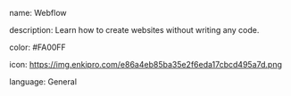 name: Webflow

description: Learn how to create websites without writing any code.

color: #FA00FF

icon: https://img.enkipro.com/e86a4eb85ba35e2f6eda17cbcd495a7d.png

language: General
